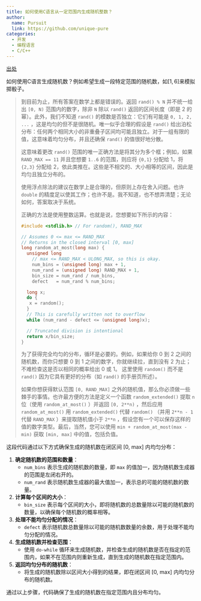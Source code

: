 ```yaml
---
title: 如何使用C语言从一定范围内生成随机整数？
author: 
  name: Pursuit
  link: https://github.com/unique-pure
categories: 
  - 开发
  - 编程语言
  - C/C++
---
```

[出处](https://stackoverflow.com/questions/2509679/how-to-generate-a-random-integer-number-from-within-a-range)

如何使用C语言生成随机数？例如希望生成一段特定范围的随机数，如$[1,6]$来模拟掷骰子。

> 到目前为止，所有答案在数学上都是错误的。返回 `rand() % N` 并不统一给出 `[0, N)` 范围内的数字，除非 `N` 除以 `rand()` 返回的区间长度（即是 2 的幂）。此外，我们不知道 `rand()` 的模数是否独立：它们有可能是 `0, 1, 2, ...` ，这是均匀的但不是很随机。唯一似乎合理的假设是 `rand()` 给出泊松分布：任何两个相同大小的非重叠子区间均可能且独立。对于一组有限的值，这意味着均匀分布，并且还确保 `rand()` 的值很好地分散。
>
> 这意味着更改 `rand()` 范围的唯一正确方法是将其分为多个框；例如，如果 `RAND_MAX == 11` 并且您想要 `1..6` 的范围，则应将 `{0,1}` 分配给 1，将 `{2,3}` 分配给 2，依此类推在。这些是不相交的、大小相等的区间，因此是均匀且独立分布的。
>
> 使用浮点除法的建议在数学上是合理的，但原则上存在舍入问题。也许 `double` 的精度足以使其工作；也许不是。我不知道，也不想弄清楚；无论如何，答案取决于系统。
>
> 正确的方法是使用整数运算。也就是说，您想要如下所示的内容：
>
> ```c
> #include <stdlib.h> // For random(), RAND_MAX
> 
> // Assumes 0 <= max <= RAND_MAX
> // Returns in the closed interval [0, max]
> long random_at_most(long max) {
>   unsigned long
>     // max <= RAND_MAX < ULONG_MAX, so this is okay.
>     num_bins = (unsigned long) max + 1,
>     num_rand = (unsigned long) RAND_MAX + 1,
>     bin_size = num_rand / num_bins,
>     defect   = num_rand % num_bins;
> 
>   long x;
>   do {
>    x = random();
>   }
>   // This is carefully written not to overflow
>   while (num_rand - defect <= (unsigned long)x);
> 
>   // Truncated division is intentional
>   return x/bin_size;
> }
> ```
>
> 为了获得完全均匀的分布，循环是必要的。例如，如果给你 0 到 2 之间的随机数，而你只想要 0 到 1 之间的数字，你就继续拉，直到没有 2 为止；不难检查这是否以相同的概率给出 0 或 1。 这里使用 `random()` 而不是 `rand()` 因为它具有更好的分布（如 `rand()` 的手册页所述）。
>
> 如果你想获得默认范围 `[0, RAND_MAX]` 之外的随机值，那么你必须做一些棘手的事情。也许最方便的方法是定义一个函数 `random_extended()` 提取 `n` 位（使用 `random_at_most()` ）并返回 `[0, 2**n)` ，然后应用 `random_at_most()` 用 `random_extended()` 代替 `random()` （并用 `2**n - 1` 代替 `RAND_MAX` ）来提取随机值小于 `2**n` ，假设您有一个可以保存这样的值的数字类型。最后，当然，您可以使用 `min + random_at_most(max - min)` 获取 `[min, max]` 中的值，包括负值。


这段代码通过以下方式确保生成的随机数在闭区间 [0, max] 内均匀分布：

1. **确定随机数的范围和数量**：
	- `num_bins` 表示生成的随机数的数量，即 `max` 的值加一，因为随机数生成器的范围是左闭右开的。
	- `num_rand` 表示随机数生成器的最大值加一，表示总的可能的随机数的数量。
2. **计算每个区间的大小**：
	- `bin_size` 表示每个区间的大小，即将随机数的总数量除以可能的随机数的数量，以确保每个随机数的概率相等。
3. **处理不能均匀分配的情况**：
	- `defect` 表示随机数总数量除以可能的随机数数量的余数，用于处理不能均匀分配的情况。
4. **生成随机数并检查范围**：
	- 使用 `do-while` 循环来生成随机数，并检查生成的随机数是否在指定的范围内，如果不在范围内则重新生成，直到生成的随机数在指定范围内。
5. **返回均匀分布的随机数**：
	- 将生成的随机数除以区间大小得到的结果，即在闭区间 [0, max] 内均匀分布的随机数。

通过以上步骤，代码确保了生成的随机数在指定范围内且分布均匀。